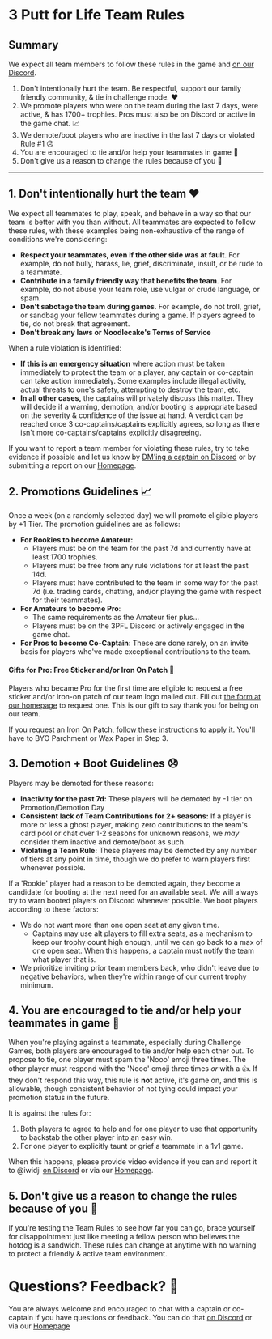 # 3 Putt for Life Team Rules

## Summary
We expect all team members to follow these rules in the game and [on our Discord](https://discord.gg/RGzcnXfWhv).

1. Don't intentionally hurt the team. Be respectful, support our family friendly community, & tie in challenge mode. ❤️
2. We promote players who were on the team during the last 7 days, were active, & has 1700+ trophies. Pros must also be on Discord or active in the game chat. 📈
3. We demote/boot players who are inactive in the last 7 days or violated Rule #1 😞
4. You are encouraged to tie and/or help your teammates in game 🤝
5. Don't give us a reason to change the rules because of you 🌭

---

## 1. Don't intentionally hurt the team ❤️

We expect all teammates to play, speak, and behave in a way so that our team is better with you than without. All teammates are expected to follow these rules, with these examples being non-exhaustive of the range of conditions we're considering:

- **Respect your teammates, even if the other side was at fault**. For example, do not bully, harass, lie, grief, discriminate, insult, or be rude to a teammate.
- **Contribute in a family friendly way that benefits the team**. For example, do not abuse your team role, use vulgar or crude language, or spam.
- **Don't sabotage the team during games**. For example, do not troll, grief, or sandbag your fellow teammates during a game. If players agreed to tie, do not break that agreement.
- **Don't break any laws or Noodlecake's Terms of Service**

When a rule violation is identified:

- **If this is an emergency situation** where action must be taken immediately to protect the team or a player, any captain or co-captain can take action immediately. Some examples include illegal activity, actual threats to one's safety, attempting to destroy the team, etc.
- **In all other cases,** the captains will privately discuss this matter. They will decide if a warning, demotion, and/or booting is appropriate based on the severity & confidence of the issue at hand. A verdict can be reached once 3 co-captains/captains explicitly agrees, so long as there isn't more co-captains/captains explicitly disagreeing.

If you want to report a team member for violating these rules, try to take evidence if possible and let us know by [DM'ing a captain on Discord](https://discord.gg/RGzcnXfWhv) or by submitting a report on our [Homepage](https://linktr.ee/3pfl). 

 ## 2. Promotions Guidelines 📈
Once a week (on a randomly selected day) we will promote eligible players by +1 Tier. The promotion guidelines are as follows:

- **For Rookies to become Amateur:**
    - Players must be on the team for the past 7d and currently have at least 1700 trophies.
    - Players must be free from any rule violations for at least the past 14d.
    - Players must have contributed to the team in some way for the past 7d (i.e. trading cards, chatting, and/or playing the game with respect for their teammates).
- **For Amateurs to become Pro**:
    - The same requirements as the Amateur tier plus...
    - Players must be on the 3PFL Discord or actively engaged in the game chat.
- **For Pros to become Co-Captain**: These are done rarely, on an invite basis for players who've made exceptional contributions to the team.

#### Gifts for Pro: Free Sticker and/or Iron On Patch 💌
Players who became Pro for the first time are eligible to request a free sticker and/or iron-on patch of our team logo mailed out. Fill out [the form at our homepage](https://linktr.ee/3pfl) to request one. This is our gift to say thank you for being on our team.

If you request an Iron On Patch, [follow these instructions to apply it](https://d3ccuprjuqkp1j.cloudfront.net/SupportImages/PDFinstructions/Iron-On_Instructions_2021.pdf?utm_source=offline&utm_medium=productinstructions&utm_campaign=instructionsheet2022). You'll have to BYO Parchment or Wax Paper in Step 3.

## 3. Demotion + Boot Guidelines 😞
Players may be demoted for these reasons:

- **Inactivity for the past 7d:** These players will be demoted by -1 tier on Promotion/Demotion Day
- **Consistent lack of Team Contributions for 2+ seasons:** If a player is more or less a ghost player, making zero contributions to the team's card pool or chat over 1-2 seasons for unknown reasons, we _may_ consider them inactive and demote/boot as such.
- **Violating a Team Rule:** These players may be demoted by any number of tiers at any point in time, though we do prefer to warn players first whenever possible.

If a 'Rookie' player had a reason to be demoted again, they become a candidate for booting at the next need for an available seat. We will always try to warn booted players on Discord whenever possible. We boot players according to these factors:

- We do not want more than one open seat at any given time.
  - Captains may use alt players to fill extra seats, as a mechanism to keep our trophy count high enough, until we can go back to a max of one open seat. When this happens, a captain must notify the team what player that is.
- We prioritize inviting prior team members back, who didn't leave due to negative behaviors, when they're within range of our current trophy minimum.

## 4. You are encouraged to tie and/or help your teammates in game 🤝
When you're playing against a teammate, especially during Challenge Games, both players are encouraged to tie and/or help each other out. To propose to tie, one player must spam the 'Nooo' emoji three times. The other player must respond with the 'Nooo' emoji three times _or_ with a 👍. If they don't respond this way, this rule is **not** active, it's game on, and this is allowable, though consistent behavior of not tying could impact your promotion status in the future.

It is against the rules for:

1. Both players to agree to help and for one player to use that opportunity to backstab the other player into an easy win.
2. For one player to explicitly taunt or grief a teammate in a 1v1 game.

When this happens, please provide video evidence if you can and report it to @iwidji [on Discord](https://discord.gg/RGzcnXfWhv) or via our [Homepage](https://linktr.ee/3pfl).

## 5. Don't give us a reason to change the rules because of you 🌭
If you're testing the Team Rules to see how far you can go, brace yourself for disappointment just like meeting a fellow person who believes the hotdog is a sandwich. These rules can change at anytime with no warning to protect a friendly & active team environment.

# Questions? Feedback? 💬
You are always welcome and encouraged to chat with a captain or co-captain if you have questions or feedback. You can do that [on Discord](https://discord.gg/RGzcnXfWhv) or via our [Homepage](https://linktr.ee/3pfl)
